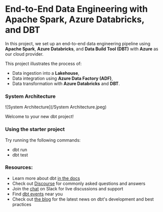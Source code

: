 # End-to-End Data Engineering with Apache Spark, Azure Databricks, and DBT

In this project, we set up an end-to-end data engineering pipeline using **Apache Spark**, **Azure Databricks**, and **Data Build Tool (DBT)** with **Azure** as our cloud provider. 

This project illustrates the process of:
- Data ingestion into a **Lakehouse**,
- Data integration using **Azure Data Factory (ADF)**,
- Data transformation with **Azure Databricks** and **DBT**.


### System Architecture
![System Architecture](/System Architecture.jpeg)

Welcome to your new dbt project!

### Using the starter project

Try running the following commands:
- dbt run
- dbt test


### Resources:
- Learn more about dbt [in the docs](https://docs.getdbt.com/docs/introduction)
- Check out [Discourse](https://discourse.getdbt.com/) for commonly asked questions and answers
- Join the [chat](https://community.getdbt.com/) on Slack for live discussions and support
- Find [dbt events](https://events.getdbt.com) near you
- Check out [the blog](https://blog.getdbt.com/) for the latest news on dbt's development and best practices
